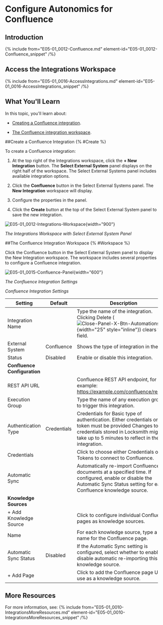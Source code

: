 # Configure Autonomics for Confluence

## Introduction

{% include from="E05-01_0012-Confluence.md" element-id="E05-01_0012-Confluence_snippet" /%}

## Access the Integrations Workspace

{% include from="E05-01_0016-AccessIntegrations.md" element-id="E05-01_0016-AccessIntegrations_snippet" /%}

## What You'll Learn

In this topic, you'll learn about:

* [Creating a Confluence integration](#Create).

* [The Confluence integration workspace](#Workspace).

##Create a Confluence Integration {% #Create %}

To create a Confluence integration:

1. At the top right of the Integrations workspace, click the **+ New Integration** button. The **Select External System** panel displays on the right half of the workspace. The Select External Systems panel includes available integration options.

2. Click the **Confluence** button in the Select External Systems panel. The **New Integration** workspace will display.

3. Configure the properties in the panel.

4. Click the **Create** button at the top of the Select External System panel to save the new integration.

![E05-01_0012-Integrations-Workspace](E05-01_0012-Integrations-Workspace.png){width="900"}

*The Integrations Workspace with Select External System Panel*

##The Confluence Integration Workspace {% #Workspace %}

Click the Confluence button in the Select External System panel to display the New Integration workspace. The workspace includes several properties to configure a Confluence integration.

![E05-01_0015-Confluence-Panel](E05-01_0015-Confluence-Panel.png){width="600"}

*The Confluence Integration Settings*

*Confluence Integration Settings*

|        Setting         |   Default   |                                                                                           Description                                                                                           |
|------------------------|-------------|-------------------------------------------------------------------------------------------------------------------------------------------------------------------------------------------------|
| Integration Name       |             | Type the name of the integration. Clicking Delete (![Close-Panel-X-Btn-Automations](Close-Panel-X-Btn-Automations.png){width="25" style="inline"}) clears the field.                            |
| External System        | Confluence  | Shows the type of integration in the list.                                                                                                                                                      |
| Status                 | Disabled    | Enable or disable this integration.                                                                                                                                                             |
| **Confluence Configuration**                                                                                                                                                                                                         |||
| REST API URL           |             | Confluence REST API endpoint, for example: https://example.com/confluence/rest/api                                                                                                              |
| Execution Group        |             | Type the name of any execution group to trigger this integration.                                                                                                                               |
| Authentication Type    | Credentials | Credentials for Basic type of authentication. Either credentials or token must be provided Changes to credentials stored in Locksmith might take up to 5 minutes to reflect in the integration. |
| Credentials            |             | Click to choose either Credentials or Tokens to connect to Confluence.                                                                                                                          |
| Automatic Sync         |             | Automatically re-import Confluence documents at a specified time. If configured, enable or disable the Automatic Sync Status setting for each Confluence knowledge source.                      |
| **Knowledge Sources**                                                                                                                                                                                                                |||
| + Add Knowledge Source |             | Click to configure individual Confluence pages as knowledge sources.                                                                                                                            |
| Name                   |             | For each knowledge source, type a name for the Confluence page.                                                                                                                                 |
| Automatic Sync Status  | Disabled    | If the Automatic Sync setting is configured, select whether to enable or disable automatic re-importing this knowledge source.                                                                  |
| + Add Page             |             | Click to add the Confluence page URL to use as a knowledge source.                                                                                                                              |

## More Resources

For more information, see:
{% include from="E05-01_0010-IntegrationsMoreResources.md" element-id="E05-01_0010-IntegrationsMoreResources_snippet" /%}
